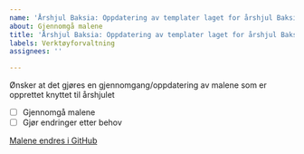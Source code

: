 ```yaml
---
name: 'Årshjul Baksia: Oppdatering av templater laget for årshjul Baksia'
about: Gjennomgå malene
title: 'Årshjul Baksia: Oppdatering av templater laget for årshjul Baksia'
labels: Verktøyforvaltning
assignees: ''

---
```


Ønsker at det gjøres en gjennomgang/oppdatering av malene som er opprettet knyttet til årshjulet

- [ ] Gjennomgå malene
- [ ] Gjør endringer etter behov

[Malene endres i GitHub](https://github.com/Altinn/styringssystem/issues/templates/edit)
